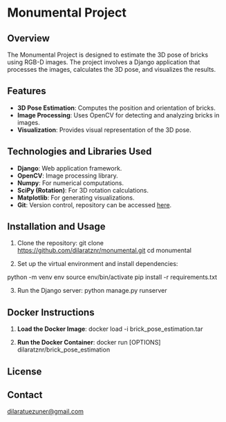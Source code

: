 # Monumental Project

## Overview
The Monumental Project is designed to estimate the 3D pose of bricks using RGB-D images. The project involves a Django application that processes the images, calculates the 3D pose, and visualizes the results.

## Features
- **3D Pose Estimation**: Computes the position and orientation of bricks.
- **Image Processing**: Uses OpenCV for detecting and analyzing bricks in images.
- **Visualization**: Provides visual representation of the 3D pose.

## Technologies and Libraries Used
- **Django**: Web application framework.
- **OpenCV**: Image processing library.
- **Numpy**: For numerical computations.
- **SciPy (Rotation)**: For 3D rotation calculations.
- **Matplotlib**: For generating visualizations.
- **Git**: Version control, repository can be accessed [here](https://github.com/dilaratznr/monumental).

## Installation and Usage
1. Clone the repository:
git clone https://github.com/dilaratznr/monumental.git
cd monumental

2. Set up the virtual environment and install dependencies:

python -m venv env
source env/bin/activate
pip install -r requirements.txt

3. Run the Django server:
python manage.py runserver

## Docker Instructions
1. **Load the Docker Image**:
docker load -i brick_pose_estimation.tar


2. **Run the Docker Container**:
docker run [OPTIONS] dilaratznr/brick_pose_estimation

## License

## Contact
dilaratuezuner@gmail.com




